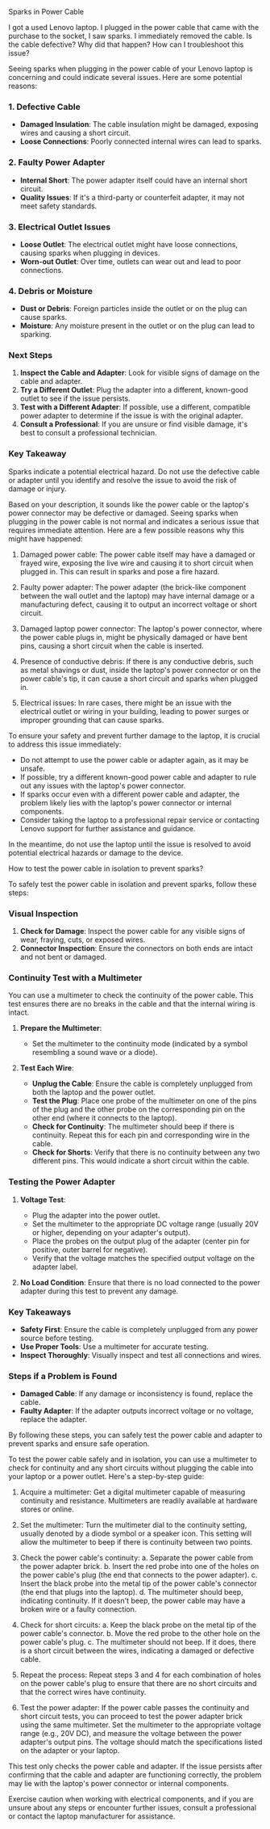 Sparks in Power Cable

I got a used Lenovo laptop. I plugged in the power cable that came with the purchase to the socket, I saw sparks. I immediately removed the cable. Is the cable defective? Why did that happen? How can I troubleshoot this issue?


Seeing sparks when plugging in the power cable of your Lenovo laptop is concerning and could indicate several issues. Here are some potential reasons:

### 1. **Defective Cable**
- **Damaged Insulation**: The cable insulation might be damaged, exposing wires and causing a short circuit.
- **Loose Connections**: Poorly connected internal wires can lead to sparks.

### 2. **Faulty Power Adapter**
- **Internal Short**: The power adapter itself could have an internal short circuit.
- **Quality Issues**: If it's a third-party or counterfeit adapter, it may not meet safety standards.

### 3. **Electrical Outlet Issues**
- **Loose Outlet**: The electrical outlet might have loose connections, causing sparks when plugging in devices.
- **Worn-out Outlet**: Over time, outlets can wear out and lead to poor connections.

### 4. **Debris or Moisture**
- **Dust or Debris**: Foreign particles inside the outlet or on the plug can cause sparks.
- **Moisture**: Any moisture present in the outlet or on the plug can lead to sparking.

### Next Steps
1. **Inspect the Cable and Adapter**: Look for visible signs of damage on the cable and adapter.
2. **Try a Different Outlet**: Plug the adapter into a different, known-good outlet to see if the issue persists.
3. **Test with a Different Adapter**: If possible, use a different, compatible power adapter to determine if the issue is with the original adapter.
4. **Consult a Professional**: If you are unsure or find visible damage, it's best to consult a professional technician.

### Key Takeaway
Sparks indicate a potential electrical hazard. Do not use the defective cable or adapter until you identify and resolve the issue to avoid the risk of damage or injury.

Based on your description, it sounds like the power cable or the laptop's power connector may be defective or damaged. Seeing sparks when plugging in the power cable is not normal and indicates a serious issue that requires immediate attention. Here are a few possible reasons why this might have happened:

1. Damaged power cable: The power cable itself may have a damaged or frayed wire, exposing the live wire and causing it to short circuit when plugged in. This can result in sparks and pose a fire hazard.

2. Faulty power adapter: The power adapter (the brick-like component between the wall outlet and the laptop) may have internal damage or a manufacturing defect, causing it to output an incorrect voltage or short circuit.

3. Damaged laptop power connector: The laptop's power connector, where the power cable plugs in, might be physically damaged or have bent pins, causing a short circuit when the cable is inserted.

4. Presence of conductive debris: If there is any conductive debris, such as metal shavings or dust, inside the laptop's power connector or on the power cable's tip, it can cause a short circuit and sparks when plugged in.

5. Electrical issues: In rare cases, there might be an issue with the electrical outlet or wiring in your building, leading to power surges or improper grounding that can cause sparks.

To ensure your safety and prevent further damage to the laptop, it is crucial to address this issue immediately:

- Do not attempt to use the power cable or adapter again, as it may be unsafe.
- If possible, try a different known-good power cable and adapter to rule out any issues with the laptop's power connector.
- If sparks occur even with a different power cable and adapter, the problem likely lies with the laptop's power connector or internal components.
- Consider taking the laptop to a professional repair service or contacting Lenovo support for further assistance and guidance.

In the meantime, do not use the laptop until the issue is resolved to avoid potential electrical hazards or damage to the device.

How to test the power cable in isolation to prevent sparks?

To safely test the power cable in isolation and prevent sparks, follow these steps:

### Visual Inspection
1. **Check for Damage**: Inspect the power cable for any visible signs of wear, fraying, cuts, or exposed wires.
2. **Connector Inspection**: Ensure the connectors on both ends are intact and not bent or damaged.

### Continuity Test with a Multimeter
You can use a multimeter to check the continuity of the power cable. This test ensures there are no breaks in the cable and that the internal wiring is intact.

1. **Prepare the Multimeter**:
   - Set the multimeter to the continuity mode (indicated by a symbol resembling a sound wave or a diode).

2. **Test Each Wire**:
   - **Unplug the Cable**: Ensure the cable is completely unplugged from both the laptop and the power outlet.
   - **Test the Plug**: Place one probe of the multimeter on one of the pins of the plug and the other probe on the corresponding pin on the other end (where it connects to the laptop).
   - **Check for Continuity**: The multimeter should beep if there is continuity. Repeat this for each pin and corresponding wire in the cable.
   - **Check for Shorts**: Verify that there is no continuity between any two different pins. This would indicate a short circuit within the cable.

### Testing the Power Adapter
1. **Voltage Test**:
   - Plug the adapter into the power outlet.
   - Set the multimeter to the appropriate DC voltage range (usually 20V or higher, depending on your adapter's output).
   - Place the probes on the output plug of the adapter (center pin for positive, outer barrel for negative).
   - Verify that the voltage matches the specified output voltage on the adapter label.

2. **No Load Condition**: Ensure that there is no load connected to the power adapter during this test to prevent any damage.

### Key Takeaways
- **Safety First**: Ensure the cable is completely unplugged from any power source before testing.
- **Use Proper Tools**: Use a multimeter for accurate testing.
- **Inspect Thoroughly**: Visually inspect and test all connections and wires.

### Steps if a Problem is Found
- **Damaged Cable**: If any damage or inconsistency is found, replace the cable.
- **Faulty Adapter**: If the adapter outputs incorrect voltage or no voltage, replace the adapter.

By following these steps, you can safely test the power cable and adapter to prevent sparks and ensure safe operation.

To test the power cable safely and in isolation, you can use a multimeter to check for continuity and any short circuits without plugging the cable into your laptop or a power outlet. Here's a step-by-step guide:

1. Acquire a multimeter: Get a digital multimeter capable of measuring continuity and resistance. Multimeters are readily available at hardware stores or online.

2. Set the multimeter: Turn the multimeter dial to the continuity setting, usually denoted by a diode symbol or a speaker icon. This setting will allow the multimeter to beep if there is continuity between two points.

3. Check the power cable's continuity:
   a. Separate the power cable from the power adapter brick.
   b. Insert the red probe into one of the holes on the power cable's plug (the end that connects to the power adapter).
   c. Insert the black probe into the metal tip of the power cable's connector (the end that plugs into the laptop).
   d. The multimeter should beep, indicating continuity. If it doesn't beep, the power cable may have a broken wire or a faulty connection.

4. Check for short circuits:
   a. Keep the black probe on the metal tip of the power cable's connector.
   b. Move the red probe to the other hole on the power cable's plug.
   c. The multimeter should not beep. If it does, there is a short circuit between the wires, indicating a damaged or defective cable.

5. Repeat the process: Repeat steps 3 and 4 for each combination of holes on the power cable's plug to ensure that there are no short circuits and that the correct wires have continuity.

6. Test the power adapter: If the power cable passes the continuity and short circuit tests, you can proceed to test the power adapter brick using the same multimeter. Set the multimeter to the appropriate voltage range (e.g., 20V DC), and measure the voltage between the power adapter's output pins. The voltage should match the specifications listed on the adapter or your laptop.

This test only checks the power cable and adapter. If the issue persists after confirming that the cable and adapter are functioning correctly, the problem may lie with the laptop's power connector or internal components.

Exercise caution when working with electrical components, and if you are unsure about any steps or encounter further issues, consult a professional or contact the laptop manufacturer for assistance.
